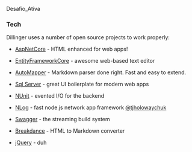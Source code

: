 Desafio_Ativa

### Tech

Dillinger uses a number of open source projects to work properly:

* [AspNetCore](http://aspnetcore.com) - HTML enhanced for web apps!
* [EntityFrameworkCore](http://entityFrameworkcore.com) - awesome web-based text editor
* [AutoMapper](http://automapper.com) - Markdown parser done right. Fast and easy to extend.
* [Sql Server] - great UI boilerplate for modern web apps
* [NUnit] - evented I/O for the backend
* [NLog] - fast node.js network app framework [@tjholowaychuk]
* [Swagger] - the streaming build system
* [Breakdance](http://breakdance.io) - HTML to Markdown converter
* [jQuery] - duh

   [AspNetCore]: <http://aspnetcore.com>
   [EntityFrameworkCore]: <http://entityFrameworkcore.com>
   [AutoMapper]: <http://automapper.com>
   [Sql Server]: <http://daringfireball.net/projects/markdown/>
   [NUnit]: <https://github.com/markdown-it/markdown-it>
   [NLog]: <http://ace.ajax.org>
   [Swagger]: <http://nodejs.org>
   [Twitter Bootstrap]: <http://twitter.github.com/bootstrap/>
   [jQuery]: <http://jquery.com>
   [@tjholowaychuk]: <http://twitter.com/tjholowaychuk>
   [express]: <http://expressjs.com>
   [AngularJS]: <http://angularjs.org>
   [Gulp]: <http://gulpjs.com>